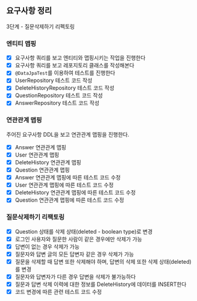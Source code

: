 ## 요구사항 정리

3단계 - 질문삭제하기 리펙토링

### 엔티티 맵핑
- [X] 요구사항 쿼리를 보고 엔티티와 맵핑시키는 작업을 진행한다
- [X] 요구사항 쿼리를 보고 레포지토리 클래스를 작성해본다
- [X] `@DataJpaTest`를 이용하여 테스트를 진행한다
- [X] UserRepository 테스트 코드 작성
- [X] DeleteHistoryRepository 테스트 코드 작성
- [X] QuestionRepository 테스트 코드 작성
- [X] AnswerRepository 테스트 코드 작성
### 연관관계 맵핑
주어진 요구사항 DDL을 보고 연관관계 맵핑을 진행한다.
- [X] Answer 연관관계 맵핑
- [X] User 연관관계 맵핑
- [X] DeleteHistory 연관관계 맵핑
- [X] Question 연관관계 맵핑
- [X] Answer 연관관계 맵핑에 따른 테스트 코드 수정
- [X] User 연관관계 맵핑에 따른 테스트 코드 수정
- [X] DeleteHistory 연관관계 맵핑에 따른 테스트 코드 수정
- [X] Question 연관관계 맵핑에 따른 테스트 코드 수정
### 질문삭제하기 리팩토링
- [X] Question 상태를 삭제 상태(deleted - boolean type)로 변경
- [X] 로그인 사용자와 질문한 사람이 같은 경우에만 삭제가 가능
- [X] 답변이 없는 경우 삭제가 가능
- [X] 질문자와 답변 글의 모든 답변자 같은 경우 삭제가 가능
- [X] 질문을 삭제할 때 답변 또한 삭제해야 하며, 답변의 삭제 또한 삭제 상태(deleted)를 변경
- [X] 질문자와 답변자가 다른 경우 답변을 삭제가 불가능하다
- [X] 질문과 답변 삭제 이력에 대한 정보를 DeleteHistory에 데이터를 INSERT한다
- [X] 코드 변경에 따른 관련 테스트 코드 수정